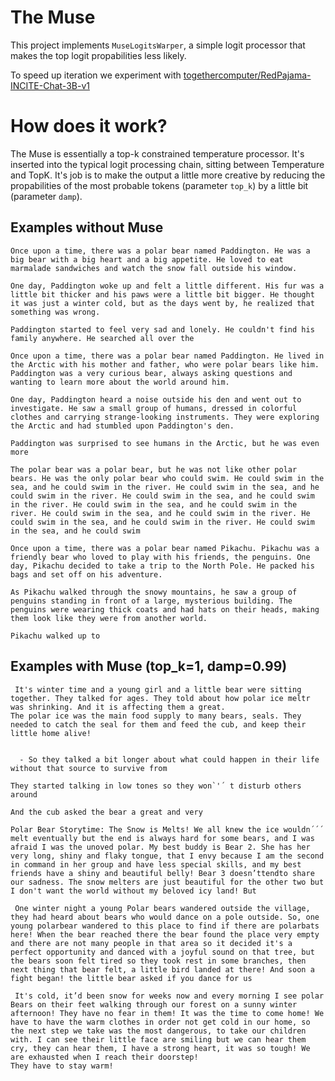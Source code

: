 # The Muse

This project implements `MuseLogitsWarper`, a simple logit processor that makes the top logit propabilities less likely.

To speed up iteration we experiment with [togethercomputer/RedPajama-INCITE-Chat-3B-v1](https://huggingface.co/togethercomputer/RedPajama-INCITE-Chat-3B-v1)

# How does it work?

The Muse is essentially a top-k constrained temperature processor. It's inserted into the typical logit processing chain, sitting between Temperature and TopK.  It's job is to make the output a little more creative by reducing the propabilities of the most probable tokens (parameter `top_k`) by a little bit (parameter `damp`).

## Examples without Muse 

```
Once upon a time, there was a polar bear named Paddington. He was a big bear with a big heart and a big appetite. He loved to eat marmalade sandwiches and watch the snow fall outside his window.

One day, Paddington woke up and felt a little different. His fur was a little bit thicker and his paws were a little bit bigger. He thought it was just a winter cold, but as the days went by, he realized that something was wrong.

Paddington started to feel very sad and lonely. He couldn't find his family anywhere. He searched all over the
```

```
Once upon a time, there was a polar bear named Paddington. He lived in the Arctic with his mother and father, who were polar bears like him. Paddington was a very curious bear, always asking questions and wanting to learn more about the world around him.

One day, Paddington heard a noise outside his den and went out to investigate. He saw a small group of humans, dressed in colorful clothes and carrying strange-looking instruments. They were exploring the Arctic and had stumbled upon Paddington's den.

Paddington was surprised to see humans in the Arctic, but he was even more
```

```
The polar bear was a polar bear, but he was not like other polar bears. He was the only polar bear who could swim. He could swim in the sea, and he could swim in the river. He could swim in the sea, and he could swim in the river. He could swim in the sea, and he could swim in the river. He could swim in the sea, and he could swim in the river. He could swim in the sea, and he could swim in the river. He could swim in the sea, and he could swim in the river. He could swim in the sea, and he could swim
```


```
Once upon a time, there was a polar bear named Pikachu. Pikachu was a friendly bear who loved to play with his friends, the penguins. One day, Pikachu decided to take a trip to the North Pole. He packed his bags and set off on his adventure.

As Pikachu walked through the snowy mountains, he saw a group of penguins standing in front of a large, mysterious building. The penguins were wearing thick coats and had hats on their heads, making them look like they were from another world.

Pikachu walked up to
```

## Examples with Muse (top_k=1, damp=0.99)

```
 It's winter time and a young girl and a little bear were sitting together. They talked for ages. They told about how polar ice meltr was shrinking. And it is affecting them a great.
The polar ice was the main food supply to many bears, seals. They needed to catch the seal for them and feed the cub, and keep their little home alive! 

 
  - So they talked a bit longer about what could happen in their life without that source to survive from

They started talking in low tones so they won`'´ t disturb others around

And the cub asked the bear a great and very
```

```
Polar Bear Storytime: The Snow is Melts! We all knew the ice wouldn´´´ melt eventually but the end is always hard for some bears, and I was afraid I was the unoved polar. My best buddy is Bear 2. She has her very long, shiny and flaky tongue, that I envy because I am the second in command in her group and have less special skills, and my best friends have a shiny and beautiful belly! Bear 3 doesn’ttendto share our sadness. The snow melters are just beautiful for the other two but I don't want the world without my beloved icy land! But
```

```
 One winter night a young Polar bears wandered outside the village, they had heard about bears who would dance on a pole outside. So, one young polarbear wandered to this place to find if there are polarbats here! When the bear reached there the bear found the place very empty and there are not many people in that area so it decided it's a perfect opportunity and danced with a joyful sound on that tree, but the bears soon felt tired so they took rest in some branches, then next thing that bear felt, a little bird landed at there! And soon a fight began! the little bear asked if you dance for us
```

```
 It's cold, it’d been snow for weeks now and every morning I see polar Bears on their feet walking through our forest on a sunny winter afternoon! They have no fear in them! It was the time to come home! We have to have the warm clothes in order not get cold in our home, so the next step we take was the most dangerous, to take our children with. I can see their little face are smiling but we can hear them cry, they can hear them, I have a strong heart, it was so tough! We are exhausted when I reach their doorstep!
They have to stay warm!
```